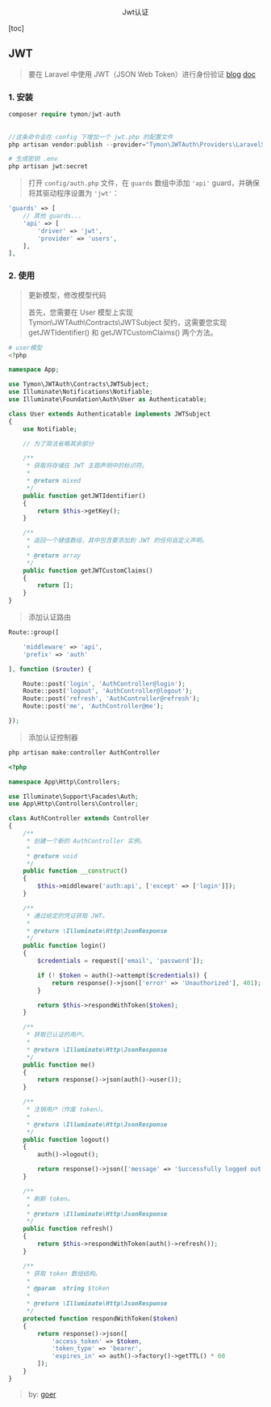 <center>Jwt认证</center>



[toc]





## JWT

> 要在 Laravel 中使用 JWT（JSON Web Token）进行身份验证  [blog](https://blog.csdn.net/m0_50593634/article/details/118001170) [doc](https://learnku.com/docs/jwt-auth)





### 1. 安装

```php
composer require tymon/jwt-auth
    
    
//这条命令会在 config 下增加一个 jwt.php 的配置文件
php artisan vendor:publish --provider="Tymon\JWTAuth\Providers\LaravelServiceProvider"

# 生成密钥 .env
php artisan jwt:secret
```

> 打开 `config/auth.php` 文件，在 `guards` 数组中添加 `'api'` guard，并确保将其驱动程序设置为 `'jwt'`：

```php
'guards' => [
    // 其他 guards...
    'api' => [
        'driver' => 'jwt',
        'provider' => 'users',
    ],
],
```





### 2. 使用

> 更新模型，修改模型代码
>
> 首先，您需要在 User 模型上实现 Tymon\JWTAuth\Contracts\JWTSubject 契约，这需要您实现 getJWTIdentifier() 和 getJWTCustomClaims() 两个方法。
>

```php
# user模型
<?php

namespace App;

use Tymon\JWTAuth\Contracts\JWTSubject;
use Illuminate\Notifications\Notifiable;
use Illuminate\Foundation\Auth\User as Authenticatable;

class User extends Authenticatable implements JWTSubject
{
    use Notifiable;

    // 为了简洁省略其余部分

    /**
     * 获取将存储在 JWT 主题声明中的标识符。
     *
     * @return mixed
     */
    public function getJWTIdentifier()
    {
        return $this->getKey();
    }

    /**
     * 返回一个键值数组，其中包含要添加到 JWT 的任何自定义声明。
     *
     * @return array
     */
    public function getJWTCustomClaims()
    {
        return [];
    }
}
```

> 添加认证路由

```php
Route::group([

    'middleware' => 'api',
    'prefix' => 'auth'

], function ($router) {

    Route::post('login', 'AuthController@login');
    Route::post('logout', 'AuthController@logout');
    Route::post('refresh', 'AuthController@refresh');
    Route::post('me', 'AuthController@me');

});
```

> 添加认证控制器

```php
php artisan make:controller AuthController
```

```php
<?php

namespace App\Http\Controllers;

use Illuminate\Support\Facades\Auth;
use App\Http\Controllers\Controller;

class AuthController extends Controller
{
    /**
     * 创建一个新的 AuthController 实例。
     *
     * @return void
     */
    public function __construct()
    {
        $this->middleware('auth:api', ['except' => ['login']]);
    }

    /**
     * 通过给定的凭证获取 JWT。
     *
     * @return \Illuminate\Http\JsonResponse
     */
    public function login()
    {
        $credentials = request(['email', 'password']);

        if (! $token = auth()->attempt($credentials)) {
            return response()->json(['error' => 'Unauthorized'], 401);
        }

        return $this->respondWithToken($token);
    }

    /**
     * 获取已认证的用户。
     *
     * @return \Illuminate\Http\JsonResponse
     */
    public function me()
    {
        return response()->json(auth()->user());
    }

    /**
     * 注销用户（作废 token）。
     *
     * @return \Illuminate\Http\JsonResponse
     */
    public function logout()
    {
        auth()->logout();

        return response()->json(['message' => 'Successfully logged out']);
    }

    /**
     * 刷新 token。
     *
     * @return \Illuminate\Http\JsonResponse
     */
    public function refresh()
    {
        return $this->respondWithToken(auth()->refresh());
    }

    /**
     * 获取 token 数组结构。
     *
     * @param  string $token
     *
     * @return \Illuminate\Http\JsonResponse
     */
    protected function respondWithToken($token)
    {
        return response()->json([
            'access_token' => $token,
            'token_type' => 'bearer',
            'expires_in' => auth()->factory()->getTTL() * 60
        ]);
    }
}
```



> by: [goer](https://vgoer.github.io/zh/notes/end/study/jwt/#jwt)

